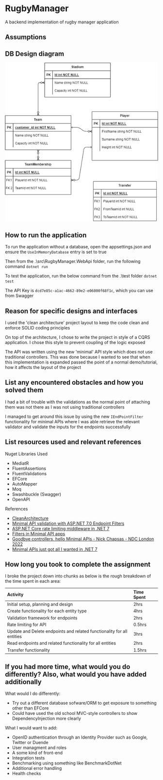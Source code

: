 # RugbyManager
A backend implementation of rugby manager application

## Assumptions

## DB Design diagram

![DB Diagram](DatabaseDiagram.png)

## How to run the application

To run the application without a database, open the appsettings.json and ensure the ```UseInMemoryDatabase``` entry is set to true

Then from the .\src\RugbyManager.WebApi folder, run the following command 
```dotnet run```

To test the application, run the below command from the .\test folder
```dotnet test```

The API Key is ```dcd7e85c-a1ac-4662-89e2-e06000f68f1c```, which you can use from Swagger

## Reason for specific designs and interfaces

I used the 'clean architecture' project layout to keep the code clean and enforce SOLID coding principles

On top of the architecture, I chose to write the project in style of a CQRS application. I chose this style to prevent coupling of the logic exposed 

The API was written using the new 'minimal' API style which does not use traditional controllers. This was done because I wanted to see that when this implementation is expanded passed the point of a normal demo/tutorial, how it affects the layout of the project

## List any encountered obstacles and how you solved them

I had a bit of trouble with the validations as the normal point of attaching them was not there as I was not using traditional controllers

I managed to get around this issue by using the new ```IEndPointFilter``` functionality for minimal APIs where I was able retrieve the relevant validator and validate the inputs for the endpoints successfully 

## List resources used and relevant references

Nuget Libraries Used

* MediatR
* FluentAssertions
* FluentValidations
* EFCore
* AutoMapper
* Moq
* Swashbuckle (Swagger)
* OpenAPI

References

* [CleanArchitecture](https://github.com/jasontaylordev/CleanArchitecture)
* [Minimal API validation with ASP.NET 7.0 Endpoint Filters](https://benfoster.io/blog/minimal-api-validation-endpoint-filters/)
* [ASP.NET Core rate limiting middleware in .NET 7](https://blog.maartenballiauw.be/post/2022/09/26/aspnet-core-rate-limiting-middleware.html)
* [Filters in Minimal API apps](https://learn.microsoft.com/en-us/aspnet/core/fundamentals/minimal-apis/min-api-filters?view=aspnetcore-7.0)
* [Goodbye controllers, hello Minimal APIs - Nick Chapsas - NDC London 2022](https://www.youtube.com/watch?v=hPpvlKLeYYA&ab_channel=NDCConferences)
* [Minimal APIs just got all I wanted in .NET 7](https://www.youtube.com/watch?v=Kt9TiXrwIp4&ab_channel=NickChapsas)

## How long you took to complete the assignment

I broke the project down into chunks as below is the rough breakdown of the time spent in each area:

| Activity | Time Spent |
|:---------|:-----------|
| Initial setup, planning and design | 2hrs |
| Create functionality for each entity type | 4hrs |
| Validation framework for endpoints | 2hrs |
| Rate limiting for API | 0.5hrs |
| Update and Delete endpoints and related functionality for all entities | 3hrs |
| Read endpoints and related functionality for all entities | 2hrs |
| Transfer functionality | 1.5hrs |


## If you had more time, what would you do differently? Also, what would you have added additionally

What would I do differently:

* Try out a different database sofware/ORM to get exposure to something other than EFCore
* Could have used the old school MVC-style controllers to show DependencyInjection more clearly

What I would want to add:

* OpenID authentication through an Identity Provider such as Google, Twitter or Duende
* User managment and roles
* A some kind of front-end 
* Integration tests
* Benchmarking using something like BenchmarkDotNet
* Additional error handling
* Health checks